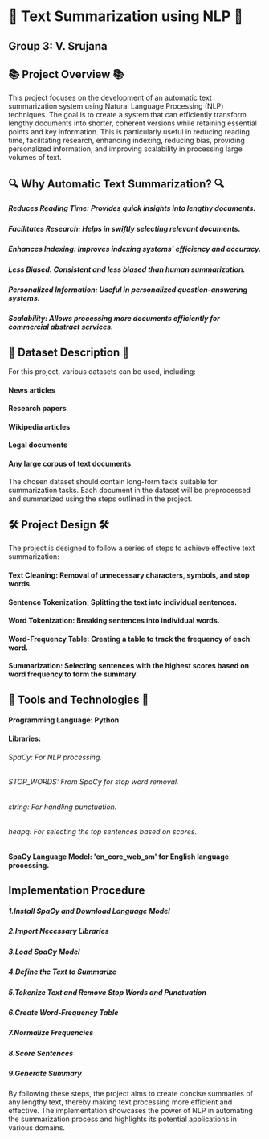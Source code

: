 # 🌟 Text Summarization using NLP 🌟
## Group 3: V. Srujana
## 📚 Project Overview 📚
This project focuses on the development of an automatic text summarization system using Natural Language Processing (NLP) techniques. The goal is to create a system that can efficiently transform lengthy documents into shorter, coherent versions while retaining essential points and key information. This is particularly useful in reducing reading time, facilitating research, enhancing indexing, reducing bias, providing personalized information, and improving scalability in processing large volumes of text.

## 🔍 Why Automatic Text Summarization? 🔍
##### Reduces Reading Time: Provides quick insights into lengthy documents.
##### Facilitates Research: Helps in swiftly selecting relevant documents.
##### Enhances Indexing: Improves indexing systems' efficiency and accuracy.
##### Less Biased: Consistent and less biased than human summarization.
##### Personalized Information: Useful in personalized question-answering systems.
##### Scalability: Allows processing more documents efficiently for commercial abstract services.

## 📂 Dataset Description 📂
For this project, various datasets can be used, including:
#### News articles
#### Research papers
#### Wikipedia articles
#### Legal documents
#### Any large corpus of text documents
The chosen dataset should contain long-form texts suitable for summarization tasks. Each document in the dataset will be preprocessed and summarized using the steps outlined in the project.

## 🛠️ Project Design 🛠️
The project is designed to follow a series of steps to achieve effective text summarization:
#### Text Cleaning: Removal of unnecessary characters, symbols, and stop words.
#### Sentence Tokenization: Splitting the text into individual sentences.
#### Word Tokenization: Breaking sentences into individual words.
#### Word-Frequency Table: Creating a table to track the frequency of each word.
#### Summarization: Selecting sentences with the highest scores based on word frequency to form the summary.

## 🧰 Tools and Technologies 🧰
#### Programming Language: Python
#### Libraries:
###### SpaCy: For NLP processing.
###### STOP_WORDS: From SpaCy for stop word removal.
###### string: For handling punctuation.
###### heapq: For selecting the top sentences based on scores.
#### SpaCy Language Model: 'en_core_web_sm' for English language processing.

## Implementation Procedure
##### 1.Install SpaCy and Download Language Model
##### 2.Import Necessary Libraries
##### 3.Load SpaCy Model
##### 4.Define the Text to Summarize
##### 5.Tokenize Text and Remove Stop Words and Punctuation
##### 6.Create Word-Frequency Table
##### 7.Normalize Frequencies
##### 8.Score Sentences
##### 9.Generate Summary

By following these steps, the project aims to create concise summaries of any lengthy text, thereby making text processing more efficient and effective. The implementation showcases the power of NLP in automating the summarization process and highlights its potential applications in various domains.
